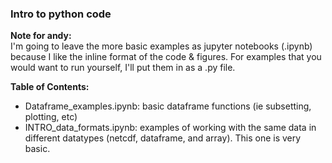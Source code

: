 ### Intro to python code 

**Note for andy:** <br>
I'm going to leave the more basic examples as jupyter notebooks (.ipynb) because I like the inline format of the code & figures. For examples that you would want to run yourself, I'll put them in as a .py file. 

**Table of Contents:**
* Dataframe_examples.ipynb: basic dataframe functions (ie subsetting, plotting, etc) 
* INTRO_data_formats.ipynb: examples of working with the same data in different datatypes (netcdf, dataframe, and array). This one is very basic.




